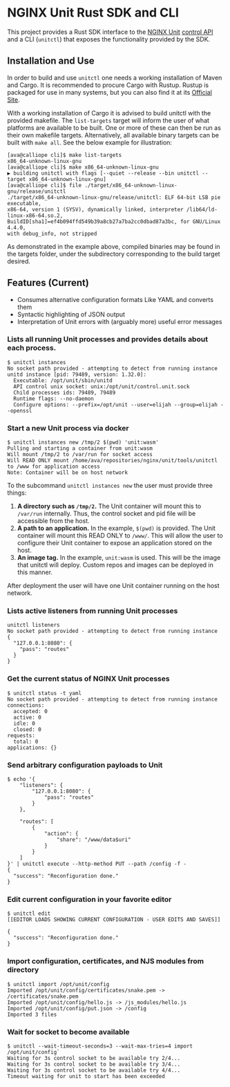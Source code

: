 # NGINX Unit Rust SDK and CLI

This project provides a Rust SDK interface to the
[NGINX Unit](https://unit.nginx.org/)
[control API](https://unit.nginx.org/howto/source/#source-startup)
and a CLI (`unitctl`) that exposes the functionality provided by the SDK.

## Installation and Use
In order to build and use `unitctl` one needs a working installation of Maven
and Cargo. It is recommended to procure Cargo with Rustup. Rustup is packaged
for use in many systems, but you can also find it at its
[Official Site](https://rustup.rs/).

With a working installation of Cargo it is advised to build unitctl with the
provided makefile. The `list-targets` target will inform the user of what
platforms are available to be built. One or more of these can then be run as
their own makefile targets. Alternatively, all available binary targets can be
built with `make all`. See the below example for illustration:

```
[ava@calliope cli]$ make list-targets
x86_64-unknown-linux-gnu
[ava@calliope cli]$ make x86_64-unknown-linux-gnu
▶ building unitctl with flags [--quiet --release --bin unitctl --target x86_64-unknown-linux-gnu]
[ava@calliope cli]$ file ./target/x86_64-unknown-linux-gnu/release/unitctl
./target/x86_64-unknown-linux-gnu/release/unitctl: ELF 64-bit LSB pie executable,
x86-64, version 1 (SYSV), dynamically linked, interpreter /lib64/ld-linux-x86-64.so.2,
BuildID[sha1]=ef4b094ffd549b39a8cb27a7ba2cc0dbad87a3bc, for GNU/Linux 4.4.0,
with debug_info, not stripped
```

As demonstrated in the example above, compiled binaries may be found in the
targets folder, under the subdirectory corresponding to the build target
desired.


## Features (Current)

- Consumes alternative configuration formats Like YAML and converts them
- Syntactic highlighting of JSON output
- Interpretation of Unit errors with (arguably more) useful error messages

### Lists all running Unit processes and provides details about each process.
```
$ unitctl instances
No socket path provided - attempting to detect from running instance
unitd instance [pid: 79489, version: 1.32.0]:
  Executable: /opt/unit/sbin/unitd
  API control unix socket: unix:/opt/unit/control.unit.sock
  Child processes ids: 79489, 79489
  Runtime flags: --no-daemon
  Configure options: --prefix=/opt/unit --user=elijah --group=elijah --openssl
```

### Start a new Unit process via docker
```
$ unitctl instances new /tmp/2 $(pwd) 'unit:wasm'
Pulling and starting a container from unit:wasm
Will mount /tmp/2 to /var/run for socket access
Will READ ONLY mount /home/ava/repositories/nginx/unit/tools/unitctl to /www for application access
Note: Container will be on host network

```

To the subcommand `unitctl instances new` the user must provide three things:
1. **A directory such as `/tmp/2`.**
   The Unit container will mount this to `/var/run` internally.
   Thus, the control socket and pid file will be accessible from the host.
2. **A path to an application.**
   In the example, `$(pwd)` is provided. The Unit container will mount
   this READ ONLY to `/www/`. This will allow the user to configure
   their Unit container to expose an application stored on the host.
3. **An image tag.**
   In the example, `unit:wasm` is used. This will be the image that unitctl
   will deploy. Custom repos and images can be deployed in this manner.

After deployment the user will have one Unit container running on the host network.

### Lists active listeners from running Unit processes
```
unitctl listeners
No socket path provided - attempting to detect from running instance
{
  "127.0.0.1:8080": {
    "pass": "routes"
  }
}
```

### Get the current status of NGINX Unit processes
```
$ unitctl status -t yaml
No socket path provided - attempting to detect from running instance
connections:
  accepted: 0
  active: 0
  idle: 0
  closed: 0
requests:
  total: 0
applications: {}
```

### Send arbitrary configuration payloads to Unit
```
$ echo '{
    "listeners": {
        "127.0.0.1:8080": {
            "pass": "routes"
        }
    },

    "routes": [
        {
            "action": {
                "share": "/www/data$uri"
            }
        }
    ]
}' | unitctl execute --http-method PUT --path /config -f -
{
  "success": "Reconfiguration done."
}
```

### Edit current configuration in your favorite editor
```
$ unitctl edit
[[EDITOR LOADS SHOWING CURRENT CONFIGURATION - USER EDITS AND SAVES]]

{
  "success": "Reconfiguration done."
}
```

### Import configuration, certificates, and NJS modules from directory
```
$ unitctl import /opt/unit/config
Imported /opt/unit/config/certificates/snake.pem -> /certificates/snake.pem
Imported /opt/unit/config/hello.js -> /js_modules/hello.js
Imported /opt/unit/config/put.json -> /config
Imported 3 files
```

### Wait for socket to become available
```
$ unitctl --wait-timeout-seconds=3 --wait-max-tries=4 import /opt/unit/config`
Waiting for 3s control socket to be available try 2/4...
Waiting for 3s control socket to be available try 3/4...
Waiting for 3s control socket to be available try 4/4...
Timeout waiting for unit to start has been exceeded
```
